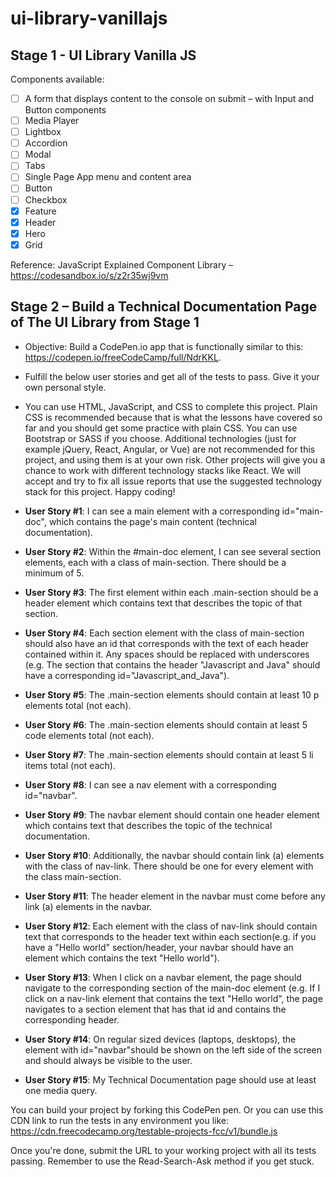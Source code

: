 # ui-library-vanillajs

## Stage 1 - UI Library Vanilla JS

Components available:

- [ ] A form that displays content to the console on submit – with Input and Button components
- [ ] Media Player
- [ ] Lightbox
- [ ] Accordion
- [ ] Modal
- [ ] Tabs
- [ ] Single Page App menu and content area
- [ ] Button
- [ ] Checkbox
- [x] Feature
- [x] Header
- [x] Hero
- [x] Grid

Reference: JavaScript Explained Component Library – https://codesandbox.io/s/z2r35wj9vm

## Stage 2 – Build a Technical Documentation Page of The UI Library from Stage 1

- Objective: Build a CodePen.io app that is functionally similar to this: https://codepen.io/freeCodeCamp/full/NdrKKL.

- Fulfill the below user stories and get all of the tests to pass. Give it your own personal style.

- You can use HTML, JavaScript, and CSS to complete this project. Plain CSS is recommended because that is what the lessons have covered so far and you should get some practice with plain CSS. You can use Bootstrap or SASS if you choose. Additional technologies (just for example jQuery, React, Angular, or Vue) are not recommended for this project, and using them is at your own risk. Other projects will give you a chance to work with different technology stacks like React. We will accept and try to fix all issue reports that use the suggested technology stack for this project. Happy coding!

- **User Story #1**: I can see a main element with a corresponding id="main-doc", which contains the page's main content (technical documentation).
- **User Story #2**: Within the #main-doc element, I can see several section elements, each with a class of main-section. There should be a minimum of 5.
- **User Story #3**: The first element within each .main-section should be a header element which contains text that describes the topic of that section.
- **User Story #4**: Each section element with the class of main-section should also have an id that corresponds with the text of each header contained within it. Any spaces should be replaced with underscores (e.g. The section that contains the header "Javascript and Java" should have a corresponding id="Javascript_and_Java").
- **User Story #5**: The .main-section elements should contain at least 10 p elements total (not each).
- **User Story #6**: The .main-section elements should contain at least 5 code elements total (not each).
- **User Story #7**: The .main-section elements should contain at least 5 li items total (not each).
- **User Story #8**: I can see a nav element with a corresponding id="navbar".
- **User Story #9**: The navbar element should contain one header element which contains text that describes the topic of the technical documentation.
- **User Story #10**: Additionally, the navbar should contain link (a) elements with the class of nav-link. There should be one for every element with the class main-section.
- **User Story #11**: The header element in the navbar must come before any link (a) elements in the navbar.
- **User Story #12**: Each element with the class of nav-link should contain text that corresponds to the header text within each section(e.g. if you have a "Hello world" section/header, your navbar should have an element which contains the text "Hello world").
- **User Story #13**: When I click on a navbar element, the page should navigate to the corresponding section of the main-doc element (e.g. If I click on a nav-link element that contains the text "Hello world", the page navigates to a section element that has that id and contains the corresponding header.
- **User Story #14**: On regular sized devices (laptops, desktops), the element with id="navbar"should be shown on the left side of the screen and should always be visible to the user.
- **User Story #15**: My Technical Documentation page should use at least one media query.

You can build your project by forking this CodePen pen. Or you can use this CDN link to run the tests in any environment you like: https://cdn.freecodecamp.org/testable-projects-fcc/v1/bundle.js

Once you're done, submit the URL to your working project with all its tests passing.
Remember to use the Read-Search-Ask method if you get stuck.
